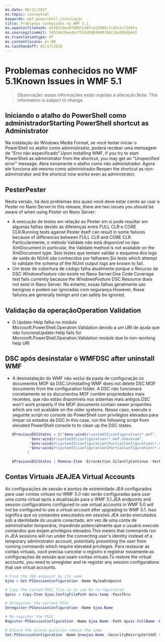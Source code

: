 ```yaml
---
ms.date: 06/12/2017
ms.topic: conceptual
keywords: wmf,powershell,instalação
title: Problemas conhecidos no WMF 5.1
ms.openlocfilehash: d53031bea978087c68fcb22989c7cd2e2cf2d9fa
ms.sourcegitcommit: 54534635eedacf531d8d6344019dc16a50b8b441
ms.translationtype: HT
ms.contentlocale: pt-BR
ms.lasthandoff: 05/17/2018
---
```

# <a name="known-issues-in-wmf-51"></a><span data-ttu-id="57652-103">Problemas conhecidos no WMF 5.1</span><span class="sxs-lookup"><span data-stu-id="57652-103">Known Issues in WMF 5.1</span></span> #

> <span data-ttu-id="57652-104">Observação: essas informações estão sujeitas a alteração.</span><span class="sxs-lookup"><span data-stu-id="57652-104">Note: This information is subject to change.</span></span>

## <a name="starting-powershell-shortcut-as-administrator"></a><span data-ttu-id="57652-105">Iniciando o atalho do PowerShell como administrador</span><span class="sxs-lookup"><span data-stu-id="57652-105">Starting PowerShell shortcut as Administrator</span></span>
<span data-ttu-id="57652-106">Na instalação do Windows Media Format, se você tentar iniciar o PowerShell no atalho como administrador, poderá receber uma mensagem de "Erro não especificado".</span><span class="sxs-lookup"><span data-stu-id="57652-106">Upon installing WMF, if you try to start PowerShell as administrator from the shortcut, you may get an "Unspecified error" message.</span></span>
<span data-ttu-id="57652-107">Abra novamente o atalho como não administrador. Agora ele funciona até mesmo como administrador.</span><span class="sxs-lookup"><span data-stu-id="57652-107">Reopen the shortcut as non-administrator and the shortcut now works even as administrator.</span></span>

## <a name="pester"></a><span data-ttu-id="57652-108">Pester</span><span class="sxs-lookup"><span data-stu-id="57652-108">Pester</span></span>
<span data-ttu-id="57652-109">Nesta versão, há dois problemas dos quais você deve estar ciente ao usar o Pester no Nano Server:</span><span class="sxs-lookup"><span data-stu-id="57652-109">In this release, there are two issues you should be aware of when using Pester on Nano Server:</span></span>

* <span data-ttu-id="57652-110">A execução de testes em relação ao Pester em si pode resultar em algumas falhas devido às diferenças entre FULL CLR e CORE CLR.</span><span class="sxs-lookup"><span data-stu-id="57652-110">Running tests against Pester itself can result in some failures because of differences between FULL CLR and CORE CLR.</span></span> <span data-ttu-id="57652-111">Particularmente, o método Validate não está disponível no tipo XmlDocument.</span><span class="sxs-lookup"><span data-stu-id="57652-111">In particular, the Validate method is not available on the XmlDocument type.</span></span> <span data-ttu-id="57652-112">Seis testes que tentam validar o esquema dos logs de saída do NUnit são conhecidos por falharem.</span><span class="sxs-lookup"><span data-stu-id="57652-112">Six tests which attempt to validate the schema of the NUnit output logs are known to fail.</span></span>
* <span data-ttu-id="57652-113">Um teste de cobertura de código falha atualmente porque o Recurso de DSC *WindowsFeature* não existe no Nano Server.</span><span class="sxs-lookup"><span data-stu-id="57652-113">One Code Coverage test fails currently because the *WindowsFeature* DSC Resource does not exist in Nano Server.</span></span> <span data-ttu-id="57652-114">No entanto, essas falhas geralmente são benignas e podem ser ignoradas com segurança.</span><span class="sxs-lookup"><span data-stu-id="57652-114">However, these failures are generally benign and can safely be ignored.</span></span>

## <a name="operation-validation"></a><span data-ttu-id="57652-115">Validação da operação</span><span class="sxs-lookup"><span data-stu-id="57652-115">Operation Validation</span></span>

* <span data-ttu-id="57652-116">O Update-Help falha no módulo Microsoft.PowerShell.Operation.Validation devido a um URI de ajuda que não funciona</span><span class="sxs-lookup"><span data-stu-id="57652-116">Update-Help fails for Microsoft.PowerShell.Operation.Validation module due to non-working help URI</span></span>

## <a name="dsc-after-uninstall-wmf"></a><span data-ttu-id="57652-117">DSC após desinstalar o WMF</span><span class="sxs-lookup"><span data-stu-id="57652-117">DSC after uninstall WMF</span></span>
* <span data-ttu-id="57652-118">A desinstalação do WMF não exclui da pasta de configuração os documentos MOF da DSC.</span><span class="sxs-lookup"><span data-stu-id="57652-118">Uninstalling WMF does not delete DSC MOF documents from the configuration folder.</span></span> <span data-ttu-id="57652-119">A DSC não funcionará corretamente se os documentos MOF contêm propriedades mais recentes, que não estão disponíveis nos sistemas mais antigos.</span><span class="sxs-lookup"><span data-stu-id="57652-119">DSC won't work properly if the MOF documents contain newer properties which are not available on the older systems.</span></span> <span data-ttu-id="57652-120">Nesse caso, execute o seguinte script no console do PowerShell com privilégios elevados para limpar os estados da DSC.</span><span class="sxs-lookup"><span data-stu-id="57652-120">In this case, run the following script from elevated PowerShell console to to clean up the DSC states.</span></span>
 ```powershell
    $PreviousDSCStates = @("$env:windir\system32\configuration\*.mof",
            "$env:windir\system32\configuration\*.mof.checksum",
            "$env:windir\system32\configuration\PartialConfiguration\*.mof",
            "$env:windir\system32\configuration\PartialConfiguration\*.mof.checksum"
           )

    $PreviousDSCStates | Remove-Item -ErrorAction SilentlyContinue -Verbose
 ```

## <a name="jea-virtual-accounts"></a><span data-ttu-id="57652-121">Contas Virtuais JEA</span><span class="sxs-lookup"><span data-stu-id="57652-121">JEA Virtual Accounts</span></span>
<span data-ttu-id="57652-122">As configurações de sessão e pontos de extremidade JEA configurados para usar contas virtuais no WMF 5.0 não serão configuradas para usar uma conta virtual após a atualização para o WMF 5.1.</span><span class="sxs-lookup"><span data-stu-id="57652-122">JEA endpoints and session configurations configured to use virtual accounts in WMF 5.0 will not be configured to use a virtual account after upgrading to WMF 5.1.</span></span>
<span data-ttu-id="57652-123">Isso significa que os comandos executados em sessões JEA serão executados sob a identidade do usuário conectado, em vez de uma conta de administrador temporária, impedindo potencialmente que o usuário execute comandos que exijam privilégios elevados.</span><span class="sxs-lookup"><span data-stu-id="57652-123">This means that commands run in JEA sessions will run under the connecting user's identity instead of a temporary administrator account, potentially preventing the user from running commands which require elevated privileges.</span></span>
<span data-ttu-id="57652-124">Para restaurar as contas virtuais, você precisa cancelar o registro e registrar novamente as configurações de sessão que usam contas virtuais.</span><span class="sxs-lookup"><span data-stu-id="57652-124">To restore the virtual accounts, you need to unregister and re-register any session configurations that use virtual accounts.</span></span>

```powershell
# Find the JEA endpoint by its name
$jea = Get-PSSessionConfiguration -Name MyJeaEndpoint

# Copy the cached PSSC file so it can be re-registered
$pssc = Copy-Item $jea.ConfigFilePath $env:temp -PassThru

# Unregister the current PSSC
Unregister-PSSessionConfiguration -Name $jea.Name

# Re-register the PSSC
Register-PSSessionConfiguration -Name $jea.Name -Path $pssc.FullName -Force

# Ensure the access policies remain the same
Set-PSSessionConfiguration -Name $newjea.Name -SecurityDescriptorSddl $jea.SecurityDescriptorSddl
```
